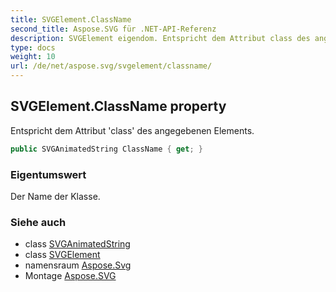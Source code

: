 ```yaml
---
title: SVGElement.ClassName
second_title: Aspose.SVG für .NET-API-Referenz
description: SVGElement eigendom. Entspricht dem Attribut class des angegebenen Elements.
type: docs
weight: 10
url: /de/net/aspose.svg/svgelement/classname/
---
```

## SVGElement.ClassName property

Entspricht dem Attribut 'class' des angegebenen Elements.

```csharp
public SVGAnimatedString ClassName { get; }
```

### Eigentumswert

Der Name der Klasse.

### Siehe auch

* class [SVGAnimatedString](../../../aspose.svg.datatypes/svganimatedstring/)
* class [SVGElement](../)
* namensraum [Aspose.Svg](../../svgelement/)
* Montage [Aspose.SVG](../../../)


